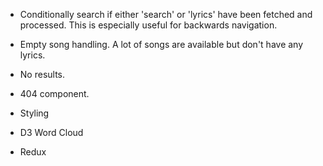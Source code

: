 - Conditionally search if either 'search' or 'lyrics' have been fetched and processed. This is especially useful for backwards navigation.
- Empty song handling. A lot of songs are available but don't have any lyrics.
- No results.
- 404 component.

- Styling
- D3 Word Cloud
- Redux